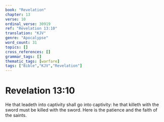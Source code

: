 ```yaml
---
book: "Revelation"
chapter: 13
verse: 10
ordinal_verse: 30919
ref: "Revelation 13:10"
translation: "KJV"
genre: "Apocalypse"
word_count: 31
topics: []
cross_references: []
grammar_tags: []
thematic_tags: [warfare]
tags: ["Bible","KJV","Revelation"]
---
```


# Revelation 13:10

He that leadeth into captivity shall go into captivity: he that killeth with the sword must be killed with the sword. Here is the patience and the faith of the saints.
